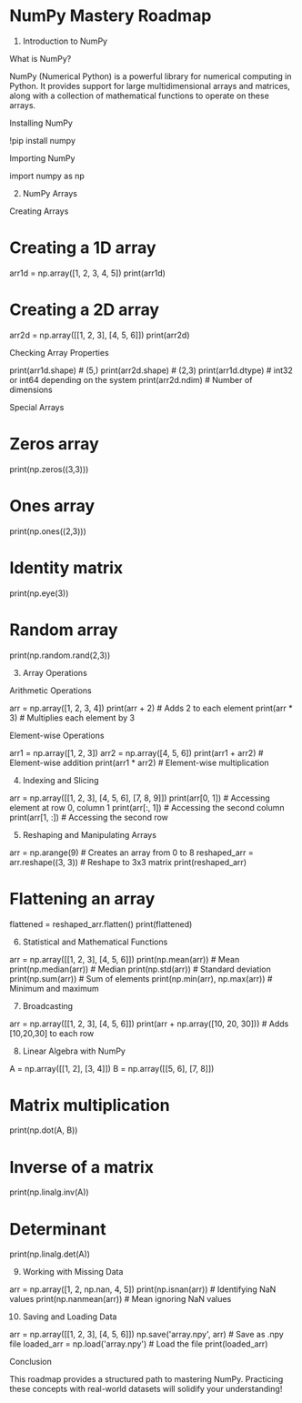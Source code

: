  #                                                                    NumPy Mastery Roadmap

1. Introduction to NumPy

What is NumPy?

NumPy (Numerical Python) is a powerful library for numerical computing in Python. It provides support for large multidimensional arrays and matrices, along with a collection of mathematical functions to operate on these arrays.

Installing NumPy

!pip install numpy

Importing NumPy

import numpy as np

2. NumPy Arrays

Creating Arrays

# Creating a 1D array
arr1d = np.array([1, 2, 3, 4, 5])
print(arr1d)

# Creating a 2D array
arr2d = np.array([[1, 2, 3], [4, 5, 6]])
print(arr2d)

Checking Array Properties

print(arr1d.shape)  # (5,)
print(arr2d.shape)  # (2,3)
print(arr1d.dtype)  # int32 or int64 depending on the system
print(arr2d.ndim)   # Number of dimensions

Special Arrays

# Zeros array
print(np.zeros((3,3)))

# Ones array
print(np.ones((2,3)))

# Identity matrix
print(np.eye(3))

# Random array
print(np.random.rand(2,3))

3. Array Operations

Arithmetic Operations

arr = np.array([1, 2, 3, 4])
print(arr + 2)  # Adds 2 to each element
print(arr * 3)  # Multiplies each element by 3

Element-wise Operations

arr1 = np.array([1, 2, 3])
arr2 = np.array([4, 5, 6])
print(arr1 + arr2)  # Element-wise addition
print(arr1 * arr2)  # Element-wise multiplication

4. Indexing and Slicing

arr = np.array([[1, 2, 3], [4, 5, 6], [7, 8, 9]])
print(arr[0, 1])  # Accessing element at row 0, column 1
print(arr[:, 1])  # Accessing the second column
print(arr[1, :])  # Accessing the second row

5. Reshaping and Manipulating Arrays

arr = np.arange(9)  # Creates an array from 0 to 8
reshaped_arr = arr.reshape((3, 3))  # Reshape to 3x3 matrix
print(reshaped_arr)

# Flattening an array
flattened = reshaped_arr.flatten()
print(flattened)

6. Statistical and Mathematical Functions

arr = np.array([[1, 2, 3], [4, 5, 6]])
print(np.mean(arr))  # Mean
print(np.median(arr))  # Median
print(np.std(arr))  # Standard deviation
print(np.sum(arr))  # Sum of elements
print(np.min(arr), np.max(arr))  # Minimum and maximum

7. Broadcasting

arr = np.array([[1, 2, 3], [4, 5, 6]])
print(arr + np.array([10, 20, 30]))  # Adds [10,20,30] to each row

8. Linear Algebra with NumPy

A = np.array([[1, 2], [3, 4]])
B = np.array([[5, 6], [7, 8]])

# Matrix multiplication
print(np.dot(A, B))

# Inverse of a matrix
print(np.linalg.inv(A))

# Determinant
print(np.linalg.det(A))

9. Working with Missing Data

arr = np.array([1, 2, np.nan, 4, 5])
print(np.isnan(arr))  # Identifying NaN values
print(np.nanmean(arr))  # Mean ignoring NaN values

10. Saving and Loading Data

arr = np.array([[1, 2, 3], [4, 5, 6]])
np.save('array.npy', arr)  # Save as .npy file
loaded_arr = np.load('array.npy')  # Load the file
print(loaded_arr)

Conclusion

This roadmap provides a structured path to mastering NumPy. Practicing these concepts with real-world datasets will solidify your understanding!
